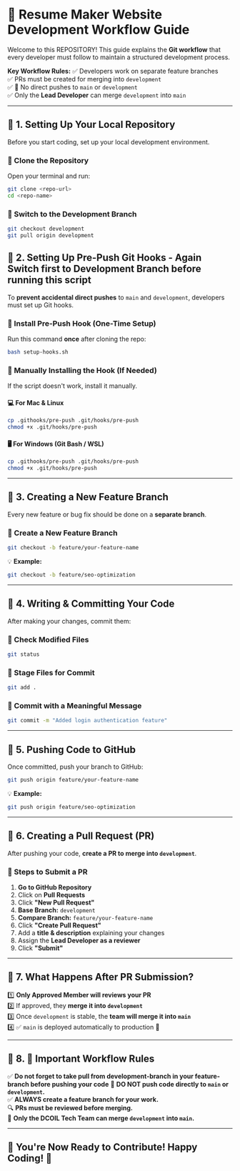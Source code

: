# 🚀 Resume Maker Website Development Workflow Guide

Welcome to this REPOSITORY! This guide explains the **Git workflow** that every developer must follow to maintain a structured development process.  

**Key Workflow Rules:**
✅ Developers work on separate feature branches  
✅ PRs must be created for merging into `development`  
✅ 🚫 No direct pushes to `main` or `development`  
✅ Only the **Lead Developer** can merge `development` into `main`  

---

## **📌 1. Setting Up Your Local Repository**
Before you start coding, set up your local development environment.

### **🔹 Clone the Repository**
Open your terminal and run:

```bash
git clone <repo-url>
cd <repo-name>
```

### **🔹 Switch to the Development Branch**
```bash
git checkout development
git pull origin development
```
## **📌 2. Setting Up Pre-Push Git Hooks  - Again Switch first to Development Branch before running this script**
To **prevent accidental direct pushes** to `main` and `development`, developers must set up Git hooks.

### **🔹 Install Pre-Push Hook (One-Time Setup)**
Run this command **once** after cloning the repo:

```bash
bash setup-hooks.sh
```

### **🔹 Manually Installing the Hook (If Needed)**
If the script doesn't work, install it manually.

#### **💻 For Mac & Linux**
```bash
cp .githooks/pre-push .git/hooks/pre-push
chmod +x .git/hooks/pre-push
```

#### **🖥️ For Windows (Git Bash / WSL)**
```bash
cp .githooks/pre-push .git/hooks/pre-push
chmod +x .git/hooks/pre-push
```

---

## **📌 3. Creating a New Feature Branch**
Every new feature or bug fix should be done on a **separate branch**.

### **🔹 Create a New Feature Branch**
```bash
git checkout -b feature/your-feature-name
```

💡 **Example:**  
```bash
git checkout -b feature/seo-optimization
```

---

## **📌 4. Writing & Committing Your Code**
After making your changes, commit them:

### **🔹 Check Modified Files**
```bash
git status
```

### **🔹 Stage Files for Commit**
```bash
git add .
```

### **🔹 Commit with a Meaningful Message**
```bash
git commit -m "Added login authentication feature"
```

---

## **📌 5. Pushing Code to GitHub**
Once committed, push your branch to GitHub:

```bash
git push origin feature/your-feature-name
```

💡 **Example:**  
```bash
git push origin feature/seo-optimization
```

---

## **📌 6. Creating a Pull Request (PR)**
After pushing your code, **create a PR to merge into `development`**.

### **🔹 Steps to Submit a PR**
1. **Go to GitHub Repository**  
2. Click on **Pull Requests**  
3. Click **"New Pull Request"**  
4. **Base Branch:** `development`  
5. **Compare Branch:** `feature/your-feature-name`  
6. Click **"Create Pull Request"**  
7. Add a **title & description** explaining your changes  
8. Assign the **Lead Developer as a reviewer**  
9. Click **"Submit"**  

---



## **📌 7. What Happens After PR Submission?**
1️⃣ **Only Approved Member will reviews your PR**  
2️⃣ If approved, they **merge it into `development`**  
3️⃣ Once `development` is stable, the **team will merge it into `main`**  
4️⃣ ✅ `main` is deployed automatically to production 🚀  

---

## **📌 8. 🚨 Important Workflow Rules**
✅ **Do not forget to take pull from development-branch in your feature-branch before pushing your code**
🚫 **DO NOT push code directly to `main` or `development`.**  
✅ **ALWAYS create a feature branch for your work.**  
🔍 **PRs must be reviewed before merging.**  
🚀 **Only the DCOIL Tech Team can merge `development` into `main`.**  

---

## **🎯 You're Now Ready to Contribute! Happy Coding! 🚀**

